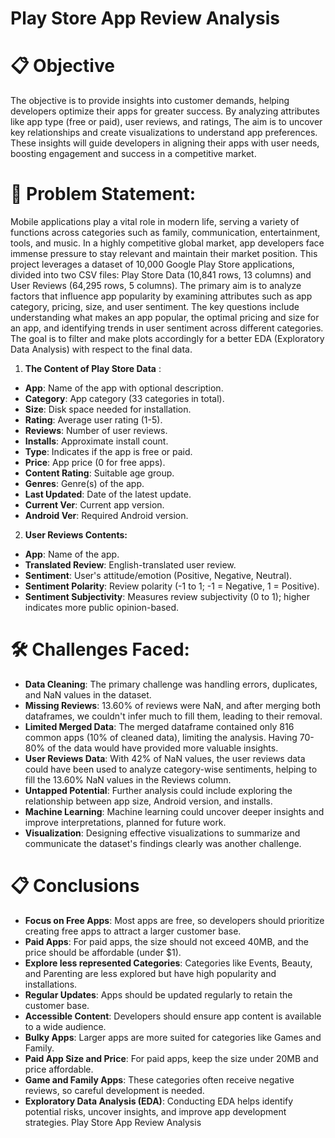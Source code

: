 # Play Store App Review Analysis

# 📋 Objective
The objective is to provide insights into customer demands, helping developers optimize their apps for greater success. By analyzing attributes like app type (free or paid), user reviews, and ratings, The aim is to uncover key relationships and create visualizations to understand app preferences. These insights will guide developers in aligning their apps with user needs, boosting engagement and success in a competitive market.

# 📖 Problem Statement:

Mobile applications play a vital role in modern life, serving a variety of functions across categories such as family, communication, entertainment, tools, and music. In a highly competitive global market, app developers face immense pressure to stay relevant and maintain their market position. This project leverages a dataset of 10,000 Google Play Store applications, divided into two CSV files: Play Store Data (10,841 rows, 13 columns) and User Reviews (64,295 rows, 5 columns). The primary aim is to analyze factors that influence app popularity by examining attributes such as app category, pricing, size, and user sentiment. The key questions include understanding what makes an app popular, the optimal pricing and size for an app, and identifying trends in user sentiment across different categories. The goal is to filter and make plots accordingly for a better EDA (Exploratory Data Analysis) with respect to the final data.


1. **The Content of Play Store Data** :

- **App**: Name of the app with optional description.
- **Category**: App category (33 categories in total).
- **Size**: Disk space needed for installation.
- **Rating**: Average user rating (1-5).
- **Reviews**: Number of user reviews.
- **Installs**: Approximate install count.
- **Type**: Indicates if the app is free or paid.
- **Price**: App price (0 for free apps).
- **Content Rating**: Suitable age group.
- **Genres**: Genre(s) of the app.
- **Last Updated**: Date of the latest update.
- **Current Ver**: Current app version.
- **Android Ver**: Required Android version.

2. **User Reviews Contents:**

- **App**: Name of the app.
- **Translated Review**: English-translated user review.
- **Sentiment**: User's attitude/emotion (Positive, Negative, Neutral).
- **Sentiment Polarity**: Review polarity (-1 to 1; -1 = Negative, 1 = Positive).
- **Sentiment Subjectivity**: Measures review subjectivity (0 to 1); higher indicates more public opinion-based.


# 🛠 Challenges Faced:  

- **Data Cleaning**: The primary challenge was handling errors, duplicates, and NaN values in the dataset.  
- **Missing Reviews**: 13.60% of reviews were NaN, and after merging both dataframes, we couldn't infer much to fill them, leading to their removal.  
- **Limited Merged Data**: The merged dataframe contained only 816 common apps (10% of cleaned data), limiting the analysis. Having 70-80% of the data would have provided more valuable insights.  
- **User Reviews Data**: With 42% of NaN values, the user reviews data could have been used to analyze category-wise sentiments, helping to fill the 13.60% NaN values in the Reviews column.  
- **Untapped Potential**: Further analysis could include exploring the relationship between app size, Android version, and installs.  
- **Machine Learning**: Machine learning could uncover deeper insights and improve interpretations, planned for future work.  
- **Visualization**: Designing effective visualizations to summarize and communicate the dataset's findings clearly was another challenge.


# 📋 Conclusions

- **Focus on Free Apps**: Most apps are free, so developers should prioritize creating free apps to attract a larger customer base.
- **Paid Apps**: For paid apps, the size should not exceed 40MB, and the price should be affordable (under $1).
- **Explore less represented Categories**: Categories like Events, Beauty, and Parenting are less explored but have high popularity and installations.
- **Regular Updates**: Apps should be updated regularly to retain the customer base.
- **Accessible Content**: Developers should ensure app content is available to a wide audience.
- **Bulky Apps**: Larger apps are more suited for categories like Games and Family.
- **Paid App Size and Price**: For paid apps, keep the size under 20MB and price affordable.
- **Game and Family Apps**: These categories often receive negative reviews, so careful development is needed.
- **Exploratory Data Analysis (EDA)**: Conducting EDA helps identify potential risks, uncover insights, and improve app development strategies.
    Play Store App Review Analysis

















